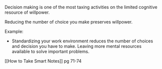 Decision making is one of the most taxing activities on the limited cognitive resource of willpower.

Reducing the number of choice you make preserves willpower.

Example:
- Standardizing your work environment reduces the number of choices and decision you have to make. Leaving more mental resources available to solve important problems.

[[How to Take Smart Notes]] pg 71-74